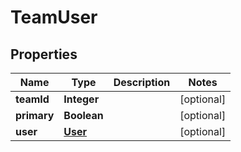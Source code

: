 # TeamUser

## Properties
Name | Type | Description | Notes
------------ | ------------- | ------------- | -------------
**teamId** | **Integer** |  |  [optional]
**primary** | **Boolean** |  |  [optional]
**user** | [**User**](User.md) |  |  [optional]
